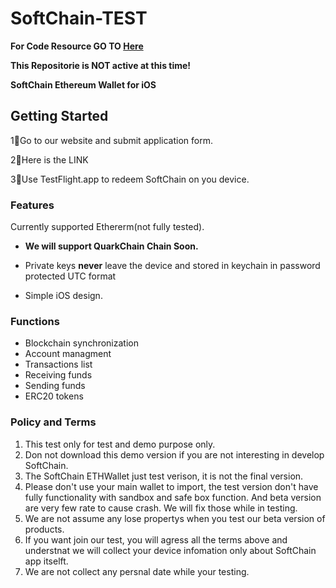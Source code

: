 # SoftChain-TEST

<b>For Code Resource GO TO [Here](https://github.com/HangyuYe)</b>

<b>This Repositorie is NOT active at this time!</b>

<p><b>SoftChain Ethereum Wallet for iOS </b></p>

## Getting Started

1⃣️Go to our website and submit application form.

2⃣️Here is the <a harf="https://softchain.io/tester"> LINK
  
3⃣️Use TestFlight.app to redeem SoftChain on you device.

### Features
Currently supported Ethererm(not fully tested).

* <b>We will support QuarkChain Chain Soon.</b>

* Private keys <b>never</b> leave the device and stored in keychain in password protected UTC format
* Simple iOS design.

### Functions
*  Blockchain synchronization
*  Account managment
*  Transactions list
*  Receiving funds
*  Sending funds
*  ERC20 tokens

### Policy and Terms
1. This test only for test and demo purpose only.
2. Don not download this demo version if you are not interesting in develop SoftChain.
3. The SoftChain ETHWallet just test verison, it is not the final version.
4. Please don't use your main wallet to import, the test version don't have fully functionality with sandbox and safe box function. And beta version are very few rate to cause crash. We will fix those while in testing.
5. We are not assume any lose propertys when you test our beta version of products.
6. If you want join our test, you will agress all the terms above and understnat we will collect your device infomation only about SoftChain app itselft.
7. We are not collect any persnal date while your testing.

